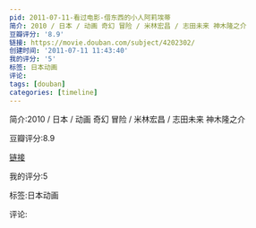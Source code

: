 ```yaml
---
pid: 2011-07-11-看过电影-借东西的小人阿莉埃蒂
简介: 2010 / 日本 / 动画 奇幻 冒险 / 米林宏昌 / 志田未来 神木隆之介
豆瓣评分: '8.9'
链接: https://movie.douban.com/subject/4202302/
创建时间: '2011-07-11 11:43:40'
我的评分: '5'
标签: 日本动画
评论:
tags: [douban]
categories: [timeline]
---
```

简介:2010 / 日本 / 动画 奇幻 冒险 / 米林宏昌 / 志田未来 神木隆之介

豆瓣评分:8.9

[链接](https://movie.douban.com/subject/4202302/)

我的评分:5

标签:日本动画

评论:

